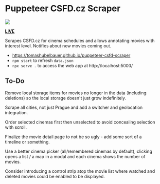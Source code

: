 # Puppeteer CSFD.cz Scraper

[
  ![](https://tomashubelbauer.visualstudio.com/puppeteer-csfd-cz-scraper/_apis/build/status/TomasHubelbauer.puppeteer-csfd-scraper?branchName=master)
](https://tomashubelbauer.visualstudio.com/puppeteer-csfd-cz-scraper/_build/latest)

[**LIVE**](https://tomashubelbauer.github.io/puppeteer-csfd-scraper)

Scrapes CSFD.cz for cinema schedules and allows annotating movies with interest
level. Notifies about new movies coming out.

- https://tomashubelbauer.github.io/puppeteer-csfd-scraper
- `npm start` to refresh `data.json`
- `npx serve .` to access the web app at http://localhost:5000/

## To-Do

Remove local storage items for movies no longer in the data (including deletions)
so the local storage doesn't just grow indefinitely.

Scrape all cities, not just Prague and add a switcher and geolocation integration.

Order selected cinemas first then unselected to avoid concealing selection with
scroll.

Finalize the movie detail page to not be so ugly - add some sort of a timeline
or something.

Use a better cinema picker (all/remembered cinemas by default), clicking opens a
list / a map in a modal and each cinema shows the number of movies.

Consider introducing a control strip atop the movie list where watched and deleted
movies could be enabled to be displayed.
